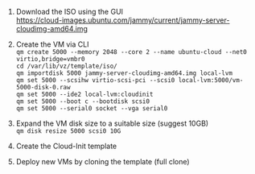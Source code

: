 1. Download the ISO using the GUI </br>
    https://cloud-images.ubuntu.com/jammy/current/jammy-server-cloudimg-amd64.img

2. Create the VM via CLI </br>
    `qm create 5000 --memory 2048 --core 2 --name ubuntu-cloud --net0 virtio,bridge=vmbr0`</br>
    `cd /var/lib/vz/template/iso/`</br>
    `qm importdisk 5000 jammy-server-cloudimg-amd64.img local-lvm`</br>
    `qm set 5000 --scsihw virtio-scsi-pci --scsi0 local-lvm:5000/vm-5000-disk-0.raw`</br>
    `qm set 5000 --ide2 local-lvm:cloudinit`</br>
    `qm set 5000 --boot c --bootdisk scsi0`</br>
    `qm set 5000 --serial0 socket --vga serial0`</br>

3. Expand the VM disk size to a suitable size (suggest 10GB) </br>
    `qm disk resize 5000 scsi0 10G`

4. Create the Cloud-Init template
5. Deploy new VMs by cloning the template (full clone)
